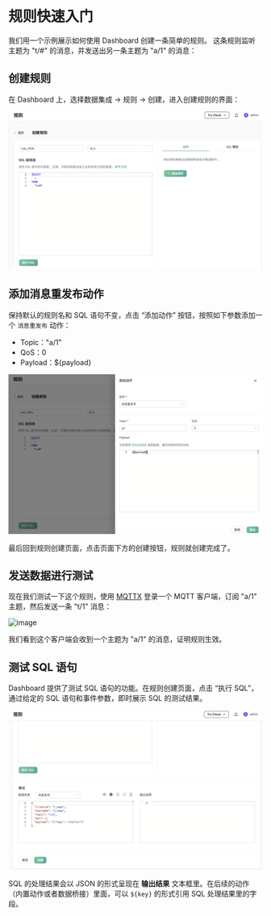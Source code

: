 # 规则快速入门

我们用一个示例展示如何使用 Dashboard 创建一条简单的规则。
这条规则监听主题为 "t/#" 的消息，并发送出另一条主题为 "a/1" 的消息：

## 创建规则
在 Dashboard 上，选择数据集成 -> 规则 -> 创建，进入创建规则的界面：

<img src="./assets/rules/cn_rule_overview_basic_sql.png" alt="image" style="zoom:67%;" />

## 添加消息重发布动作
保持默认的规则名和 SQL 语句不变，点击 “添加动作” 按钮，按照如下参数添加一个 `消息重发布` 动作：

- Topic："a/1"
- QoS：0
- Payload：${payload}

<img src="./assets/rules/cn_rule_overview_add_action_republish.png" alt="image" style="zoom:67%;" />

最后回到规则创建页面，点击页面下方的创建按钮，规则就创建完成了。

## 发送数据进行测试
现在我们测试一下这个规则，使用 [MQTTX](https://mqttx.app/) 登录一个 MQTT 客户端，订阅 "a/1" 主题，然后发送一条 "t/1" 消息：

![image](./assets/rules/cn_rule_overview_mqttx.png)

我们看到这个客户端会收到一个主题为 "a/1" 的消息，证明规则生效。

## 测试 SQL 语句

Dashboard 提供了测试 SQL 语句的功能。在规则创建页面，点击 “执行 SQL”，通过给定的 SQL 语句和事件参数，即时展示 SQL 的测试结果。

<img src="./assets/rules/cn_rule_testsql.png" alt="image" style="zoom:67%;" />

SQL 的处理结果会以 JSON 的形式呈现在 **输出结果** 文本框里。在后续的动作（内置动作或者数据桥接）里面，可以 `${key}` 的形式引用 SQL 处理结果里的字段。
